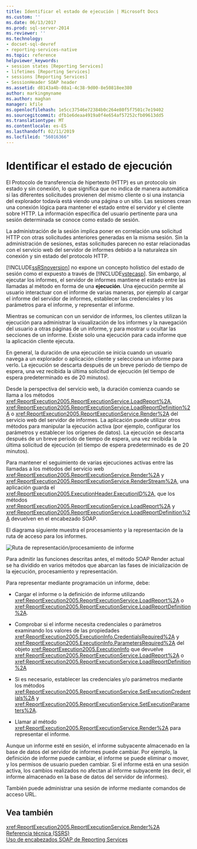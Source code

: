 ```yaml
---
title: Identificar el estado de ejecución | Microsoft Docs
ms.custom: ''
ms.date: 06/13/2017
ms.prod: sql-server-2014
ms.reviewer: ''
ms.technology:
- docset-sql-devref
- reporting-services-native
ms.topic: reference
helpviewer_keywords:
- session states [Reporting Services]
- lifetimes [Reporting Services]
- sessions [Reporting Services]
- SessionHeader SOAP header
ms.assetid: d8143a4b-08a1-4c38-9d00-8e50818ee380
author: markingmyname
ms.author: maghan
manager: kfile
ms.openlocfilehash: 1e5cc37546e72384b0c264e80f5f7501c7e19402
ms.sourcegitcommit: dfb1e6deaa4919a0f4e654af57252cfb09613dd5
ms.translationtype: MT
ms.contentlocale: es-ES
ms.lasthandoff: 02/11/2019
ms.locfileid: "56016366"
---
```

# <a name="identifying-execution-state"></a>Identificar el estado de ejecución
  El Protocolo de transferencia de hipertexto (HTTP) es un protocolo sin estado y sin conexión, lo que significa que no indica de manera automática si las diferentes solicitudes provienen del mismo cliente o si una instancia del explorador todavía está viendo una página o un sitio. Las sesiones crean una conexión lógica para mantener el estado entre el servidor y el cliente sobre HTTP. La información específica del usuario pertinente para una sesión determinada se conoce como estado de sesión.  
  
 La administración de la sesión implica poner en correlación una solicitud HTTP con otras solicitudes anteriores generadas en la misma sesión. Sin la administración de sesiones, estas solicitudes parecen no estar relacionadas con el servicio web del servidor de informes debido a la naturaleza sin conexión y sin estado del protocolo HTTP.  
  
 [!INCLUDE[ssRSnoversion](../../includes/ssrsnoversion-md.md)] no expone un concepto holístico del estado de sesión como el expuesto a través de [!INCLUDE[vstecasp](../../includes/vstecasp-md.md)]. Sin embargo, al ejecutar los informes, el servidor de informes mantiene el estado entre las llamadas al método en forma de una **ejecución**. Una ejecución permite al usuario interactuar con el informe de varias maneras, por ejemplo al cargar el informe del servidor de informes, establecer las credenciales y los parámetros para el informe, y representar el informe.  
  
 Mientras se comunican con un servidor de informes, los clientes utilizan la ejecución para administrar la visualización de los informes y la navegación del usuario a otras páginas de un informe, y para mostrar u ocultar las secciones de un informe. Existe solo una ejecución para cada informe que la aplicación cliente ejecuta.  
  
 En general, la duración de una ejecución se inicia cuando un usuario navega a un explorador o aplicación cliente y selecciona un informe para verlo. La ejecución se descarta después de un breve período de tiempo de espera, una vez recibida la última solicitud de ejecución (el tiempo de espera predeterminado es de 20 minutos).  
  
 Desde la perspectiva del servicio web, la duración comienza cuando se llama a los métodos <xref:ReportExecution2005.ReportExecutionService.LoadReport%2A>, <xref:ReportExecution2005.ReportExecutionService.LoadReportDefinition%2A> o <xref:ReportExecution2005.ReportExecutionService.Render%2A> del servicio web del servidor de informes. La aplicación puede utilizar otros métodos para manipular la ejecución activa (por ejemplo, configurar los parámetros y establecer los orígenes de datos). La ejecución se descarta después de un breve período de tiempo de espera, una vez recibida la última solicitud de ejecución (el tiempo de espera predeterminado es de 20 minutos).  
  
 Para mantener el seguimiento de varias ejecuciones activas entre las llamadas a los métodos del servicio web <xref:ReportExecution2005.ReportExecutionService.Render%2A> y <xref:ReportExecution2005.ReportExecutionService.RenderStream%2A>, una aplicación guarda el <xref:ReportExecution2005.ExecutionHeader.ExecutionID%2A>, que los métodos <xref:ReportExecution2005.ReportExecutionService.LoadReport%2A> y <xref:ReportExecution2005.ReportExecutionService.LoadReportDefinition%2A> devuelven en el encabezado SOAP.  
  
 El diagrama siguiente muestra el procesamiento y la representación de la ruta de acceso para los informes.  
  
 ![Ruta de representación/procesamiento de informe](../../../2014/reporting-services/media/rs-render-process-diagram.gif "Ruta de representación/procesamiento de informe")  
  
 Para admitir las funciones descritas antes, el método SOAP Render actual se ha dividido en varios métodos que abarcan las fases de inicialización de la ejecución, procesamiento y representación.  
  
 Para representar mediante programación un informe, debe:  
  
-   Cargar el informe o la definición de informe utilizando <xref:ReportExecution2005.ReportExecutionService.LoadReport%2A> o <xref:ReportExecution2005.ReportExecutionService.LoadReportDefinition%2A>.  
  
-   Comprobar si el informe necesita credenciales o parámetros examinando los valores de las propiedades <xref:ReportExecution2005.ExecutionInfo.CredentialsRequired%2A> y <xref:ReportExecution2005.ExecutionInfo.ParametersRequired%2A> del objeto <xref:ReportExecution2005.ExecutionInfo> que devuelve <xref:ReportExecution2005.ReportExecutionService.LoadReport%2A> o <xref:ReportExecution2005.ReportExecutionService.LoadReportDefinition%2A>  
  
-   Si es necesario, establecer las credenciales y/o parámetros mediante los métodos <xref:ReportExecution2005.ReportExecutionService.SetExecutionCredentials%2A> y <xref:ReportExecution2005.ReportExecutionService.SetExecutionParameters%2A>.  
  
-   Llamar al método <xref:ReportExecution2005.ReportExecutionService.Render%2A> para representar el informe.  
  
 Aunque un informe esté en sesión, el informe subyacente almacenado en la base de datos del servidor de informes puede cambiar. Por ejemplo, la definición de informe puede cambiar, el informe se puede eliminar o mover, y los permisos de usuario pueden cambiar. Si el informe está en una sesión activa, los cambios realizados no afectan al informe subyacente (es decir, el informe almacenado en la base de datos del servidor de informes).  
  
 También puede administrar una sesión de informe mediante comandos de acceso URL.  
  
## <a name="see-also"></a>Vea también  
 <xref:ReportExecution2005.ReportExecutionService.Render%2A>   
 [Referencia técnica &#40;SSRS&#41;](../../../2014/reporting-services/technical-reference-ssrs.md)   
 [Uso de encabezados SOAP de Reporting Services](../report-server-web-service-net-framework-soap-headers/using-reporting-services-soap-headers.md)  
  
  
